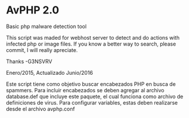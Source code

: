# AvPHP 2.0
Basic php malware detection tool

This script was maded for webhost server to detect and do actions with infected php or image files.
If you know a better way to search, please commit, I will really apreciate.

Thanks
-G3NSVRV

Enero/2015, Actualizado Junio/2016

Este script tiene como objetivo buscar encabezados PHP en busca de spammers. Para incluir encabezados se deben agregar al archivo database.def que incluye este paquete, el cual funciona como archivo de definiciones de virus. Para configurar variables, estas deben realizarse desde el archivo avphp.conf
